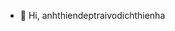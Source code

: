 - 👋 Hi, anhthiendeptraivodichthienha

<!---
vuhongthien/vuhongthien is a ✨ special ✨ repository because its `README.md` (this file) appears on your GitHub profile.
You can click the Preview link to take a look at your changes.
--->
